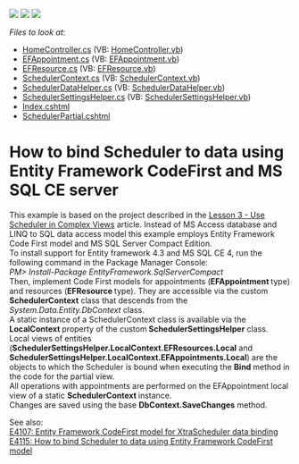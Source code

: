 <!-- default badges list -->
![](https://img.shields.io/endpoint?url=https://codecentral.devexpress.com/api/v1/VersionRange/128553261/12.1.5%2B)
[![](https://img.shields.io/badge/Open_in_DevExpress_Support_Center-FF7200?style=flat-square&logo=DevExpress&logoColor=white)](https://supportcenter.devexpress.com/ticket/details/E4124)
[![](https://img.shields.io/badge/📖_How_to_use_DevExpress_Examples-e9f6fc?style=flat-square)](https://docs.devexpress.com/GeneralInformation/403183)
<!-- default badges end -->
<!-- default file list -->
*Files to look at*:

* [HomeController.cs](./CS/DevExpressMvcSchedulerEditable/Controllers/HomeController.cs) (VB: [HomeController.vb](./VB/DevExpressMvcSchedulerEditable/Controllers/HomeController.vb))
* [EFAppointment.cs](./CS/DevExpressMvcSchedulerEditable/Models/EFAppointment.cs) (VB: [EFAppointment.vb](./VB/DevExpressMvcSchedulerEditable/Models/EFAppointment.vb))
* [EFResource.cs](./CS/DevExpressMvcSchedulerEditable/Models/EFResource.cs) (VB: [EFResource.vb](./VB/DevExpressMvcSchedulerEditable/Models/EFResource.vb))
* [SchedulerContext.cs](./CS/DevExpressMvcSchedulerEditable/Models/SchedulerContext.cs) (VB: [SchedulerContext.vb](./VB/DevExpressMvcSchedulerEditable/Models/SchedulerContext.vb))
* [SchedulerDataHelper.cs](./CS/DevExpressMvcSchedulerEditable/Models/SchedulerDataHelper.cs) (VB: [SchedulerDataHelper.vb](./VB/DevExpressMvcSchedulerEditable/Models/SchedulerDataHelper.vb))
* [SchedulerSettingsHelper.cs](./CS/DevExpressMvcSchedulerEditable/Models/SchedulerSettingsHelper.cs) (VB: [SchedulerSettingsHelper.vb](./VB/DevExpressMvcSchedulerEditable/Models/SchedulerSettingsHelper.vb))
* [Index.cshtml](./CS/DevExpressMvcSchedulerEditable/Views/Home/Index.cshtml)
* [SchedulerPartial.cshtml](./CS/DevExpressMvcSchedulerEditable/Views/Home/SchedulerPartial.cshtml)
<!-- default file list end -->
# How to bind Scheduler to data using Entity Framework CodeFirst and MS SQL CE server


<p>This example is based on the project described in the <a href="http://documentation.devexpress.com/#AspNet/CustomDocument11629"><u>Lesson 3 - Use Scheduler in Complex Views</u></a> article. Instead of MS Access database and LINQ to SQL data access model this example employs Entity Framework Code First model and MS SQL Server Compact Edition.<br />
To install support for Entity framework 4.3 and MS SQL CE 4, run the following command in the Package Manager Console:<br />
<i>PM> Install-Package EntityFramework.SqlServerCompact</i><i><br />
</i>Then, implement Code First models for appointments (<strong>EFAppointment </strong>type) and resources (<strong>EFResource </strong>type).  They are accessible via the custom <strong>SchedulerC</strong><strong>o</strong><strong>ntext</strong> class that descends from the <i>System.Data.Entity.DbContext </i>class.   <br />
A static instance of a SchedulerContext class is available via the <strong>LocalContext </strong>property of the custom<strong> S</strong><strong>chedulerSettingsHelper</strong> class. <br />
Local views of entities (<strong>SchedulerSettingsHelper.LocalContext.EFResources.Local</strong> and <strong>SchedulerSettingsHelper.LocalContext.EFAppointments.Local</strong>) are the objects to which the Scheduler is bound when executing the <strong>Bind </strong>method in<strong> </strong>the code for the partial view.<br />
All operations with appointments are performed on the EFAppointment local view of a static <strong>SchedulerContext </strong>instance.  <br />
Changes are saved using the base <strong>DbContext.SaveChanges</strong> method.</p><p>See also:<br />
<a href="https://www.devexpress.com/Support/Center/p/E4107">E4107: Entity Framework CodeFirst model for XtraScheduler data binding</a><br />
<a href="https://www.devexpress.com/Support/Center/p/E4115">E4115: How to bind Scheduler to data using Entity Framework CodeFirst model</a></p>

<br/>


